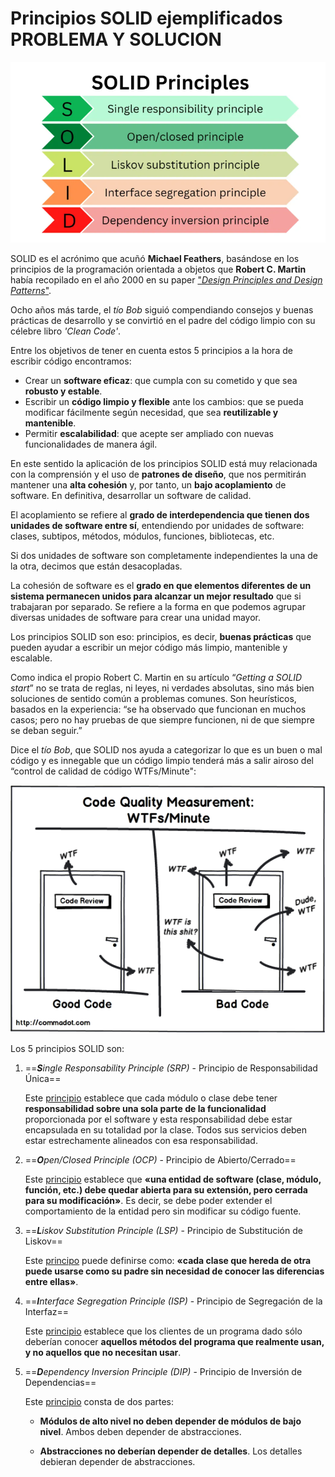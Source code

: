 # Principios SOLID ejemplificados PROBLEMA Y SOLUCION

![SOLID Principles](https://raw.githubusercontent.com/alxgcrz/_principios-SOLID_/main/code/images/SOLID.png)

SOLID es el acrónimo que acuñó **Michael Feathers**, basándose en los principios de la programación orientada a objetos que **Robert C. Martin** había recopilado en el año 2000 en su paper ["_Design Principles and Design Patterns_"](http://www.cvc.uab.es/shared/teach/a21291/temes/object_oriented_design/materials_adicionals/principles_and_patterns.pdf).

Ocho años más tarde, el _tío Bob_ siguió compendiando consejos y buenas prácticas de desarrollo y se convirtió en el padre del código limpio con su célebre libro _'Clean Code'_.

Entre los objetivos de tener en cuenta estos 5 principios a la hora de escribir código encontramos:

- Crear un **software eficaz**: que cumpla con su cometido y que sea **robusto y estable**.
- Escribir un **código limpio y flexible** ante los cambios: que se pueda modificar fácilmente según necesidad, que sea **reutilizable y mantenible**.
- Permitir **escalabilidad**: que acepte ser ampliado con nuevas funcionalidades de manera ágil.

En  este sentido la aplicación de los principios SOLID está muy relacionada con la comprensión y el uso de **patrones de diseño**, que nos permitirán mantener una **alta cohesión** y, por tanto, un **bajo acoplamiento** de software. En definitiva, desarrollar un software de calidad.

El acoplamiento se refiere al **grado de interdependencia que tienen dos unidades de software entre sí**, entendiendo por unidades de software: clases, subtipos, métodos, módulos, funciones, bibliotecas, etc.

Si dos unidades de software son completamente independientes la una de la otra, decimos que están desacopladas.

La cohesión de software es el **grado en que elementos diferentes de un sistema permanecen unidos para alcanzar un mejor resultado** que si trabajaran por separado. Se refiere a la forma en que podemos agrupar diversas unidades de software para crear una unidad mayor.

Los principios SOLID son eso: principios, es decir, **buenas prácticas** que pueden ayudar a escribir un mejor código más limpio, mantenible y escalable.

Como indica el propio Robert C. Martin en su artículo “_Getting a SOLID start_” no se trata de reglas, ni leyes, ni verdades absolutas, sino más bien soluciones de sentido común a problemas comunes. Son heurísticos, basados en la experiencia: “se ha observado que funcionan en muchos casos; pero no hay pruebas de que siempre funcionen, ni de que siempre se deban seguir.”

Dice el _tío Bob_, que SOLID nos ayuda a categorizar lo que es un buen o mal código y es innegable que un código limpio tenderá más a salir airoso del “control de calidad de código WTFs/Minute":

![WTFs/Minute](https://raw.githubusercontent.com/alxgcrz/_principios-SOLID_/main/code/images/code-quality-measurement-WTF.png)

Los 5 principios SOLID son:

1. ==_**S**ingle Responsability Principle (SRP)_ - Principio de Responsabilidad Única==

    Este [principio](https://es.wikipedia.org/wiki/Principio_de_responsabilidad_%C3%BAnica) establece que cada módulo o clase debe tener **responsabilidad sobre una sola parte de la funcionalidad** proporcionada por el software y esta responsabilidad debe estar encapsulada en su totalidad por la clase. Todos sus servicios deben estar estrechamente alineados con esa responsabilidad.

2. ==_**O**pen/Closed Principle (OCP)_ - Principio de Abierto/Cerrado==

    Este [principio](https://es.wikipedia.org/wiki/Principio_de_abierto/cerrado) establece que **«una entidad de software (clase, módulo, función, etc.) debe quedar abierta para su extensión, pero cerrada para su modificación»**. Es decir, se debe poder extender el comportamiento de la entidad pero sin modificar su código fuente.

3. ==_**L**iskov Substitution Principle (LSP)_ - Principio de Substitución de Liskov==

    Este [principo](https://es.wikipedia.org/wiki/Principio_de_sustituci%C3%B3n_de_Liskov) puede definirse como: **«cada clase que hereda de otra puede usarse como su padre sin necesidad de conocer las diferencias entre ellas»**.

4. ==_**I**nterface Segregation Principle (ISP)_ - Principio de Segregación de la Interfaz==

    Este [principio](https://es.wikipedia.org/wiki/Principio_de_segregaci%C3%B3n_de_la_interfaz) establece que los clientes de un programa dado sólo deberían conocer **aquellos métodos del programa que realmente usan, y no aquellos que no necesitan usar**.

5. ==_**D**ependency Inversion Principle (DIP)_ - Principio de Inversión de Dependencias==

    Este [principio]((https://es.wikipedia.org/wiki/Inyecci%C3%B3n_de_dependencias)) consta de dos partes:

    - **Módulos de alto nivel no deben depender de módulos de bajo nivel**. Ambos deben depender de abstracciones.

    - **Abstracciones no deberían depender de detalles**. Los detalles debieran depender de abstracciones.
